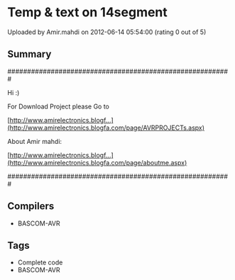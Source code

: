 # Temp & text on 14segment

Uploaded by Amir.mahdi on 2012-06-14 05:54:00 (rating 0 out of 5)

## Summary

#########################################################  

Hi :) 


For Download Project please Go to  

[http://www.amirelectronics.blogf...](http://www.amirelectronics.blogfa.com/page/AVRPROJECTs.aspx) 


About Amir mahdi:  

[http://www.amirelectronics.blogf...](http://www.amirelectronics.blogfa.com/page/aboutme.aspx) 


#########################################################

## Compilers

- BASCOM-AVR

## Tags

- Complete code
- BASCOM-AVR
